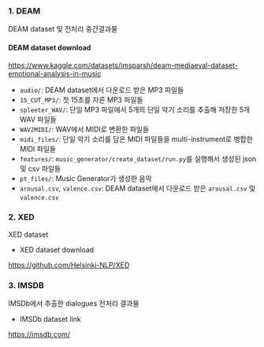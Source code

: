 ### 1. DEAM

DEAM dataset 및 전처리 중간결과물

#### DEAM dataset download

https://www.kaggle.com/datasets/imsparsh/deam-mediaeval-dataset-emotional-analysis-in-music

 - ```audio/```: DEAM dataset에서 다운로드 받은 MP3 파일들
 - ```15_CUT_MP3/```: 첫 15초를 자른 MP3 파일들
 - ```spleeter_WAV/```: 단일 MP3 파일에서 5개의 단일 악기 소리를 추출해 저장한 5개 WAV 파일들
 - ```WAV2MIDI/```: WAV에서 MIDI로 변환한 파일들
 - ```midi_files/```: 단일 악기 소리를 담은 MIDI 파일들을 multi-instrument로 병합한 MIDI 파일들
 - ```features/```: ```music_generator/create_dataset/run.py```를 실행해서 생성된 json 및 csv 파일들
 - ```pt_files/```: Music Generator가 생성한 음악
 - ```arousal.csv```, ```valence.csv```: DEAM dataset에서 다운로드 받은 ```arousal.csv``` 및 ```valence.csv```

### 2. XED

XED dataset

* XED dataset download

https://github.com/Helsinki-NLP/XED

### 3. IMSDB

IMSDb에서 추출한 dialogues 전처리 결과물

* IMSDb dataset link

https://imsdb.com/
